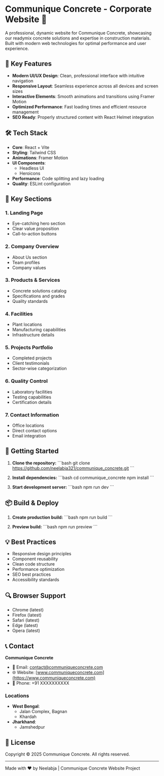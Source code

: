 # Communique Concrete - Corporate Website 🏢

A professional, dynamic website for Communique Concrete, showcasing our readymix concrete solutions and expertise in construction materials. Built with modern web technologies for optimal performance and user experience.

## 🌟 Key Features

- **Modern UI/UX Design**: Clean, professional interface with intuitive navigation
- **Responsive Layout**: Seamless experience across all devices and screen sizes
- **Interactive Elements**: Smooth animations and transitions using Framer Motion
- **Optimized Performance**: Fast loading times and efficient resource management
- **SEO Ready**: Properly structured content with React Helmet integration

## 🛠️ Tech Stack

- **Core**: React + Vite
- **Styling**: Tailwind CSS
- **Animations**: Framer Motion
- **UI Components**: 
  - Headless UI
  - Heroicons
- **Performance**: Code splitting and lazy loading
- **Quality**: ESLint configuration

## 📱 Key Sections

### 1. Landing Page
- Eye-catching hero section
- Clear value proposition
- Call-to-action buttons

### 2. Company Overview
- About Us section
- Team profiles
- Company values

### 3. Products & Services
- Concrete solutions catalog
- Specifications and grades
- Quality standards

### 4. Facilities
- Plant locations
- Manufacturing capabilities
- Infrastructure details

### 5. Projects Portfolio
- Completed projects
- Client testimonials
- Sector-wise categorization

### 6. Quality Control
- Laboratory facilities
- Testing capabilities
- Certification details

### 7. Contact Information
- Office locations
- Direct contact options
- Email integration

## 🚀 Getting Started

1. **Clone the repository:**
   \`\`\`bash
   git clone https://github.com/neelabja321/communique_concrete.git
   \`\`\`

2. **Install dependencies:**
   \`\`\`bash
   cd communique_concrete
   npm install
   \`\`\`

3. **Start development server:**
   \`\`\`bash
   npm run dev
   \`\`\`

## 📦 Build & Deploy

1. **Create production build:**
   \`\`\`bash
   npm run build
   \`\`\`

2. **Preview build:**
   \`\`\`bash
   npm run preview
   \`\`\`

## 💡 Best Practices

- Responsive design principles
- Component reusability
- Clean code structure
- Performance optimization
- SEO best practices
- Accessibility standards

## 🔍 Browser Support

- Chrome (latest)
- Firefox (latest)
- Safari (latest)
- Edge (latest)
- Opera (latest)

## 📞 Contact

**Communique Concrete**
- 📧 Email: contact@communiqueconcrete.com
- 🌐 Website: [www.communiqueconcrete.com](https://www.communiqueconcrete.com)
- 📱 Phone: +91 XXXXXXXXXX

### Locations
- **West Bengal**: 
  - Jalan Complex, Bagnan
  - Khardah
- **Jharkhand**: 
  - Jamshedpur

## 📄 License

Copyright © 2025 Communique Concrete. All rights reserved.

---

Made with ❤️ by Neelabja | Communique Concrete Website Project
